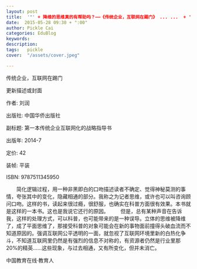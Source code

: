 ```yaml
---
layout: post  
title:  '"' + 降维的思维真的有帮助吗？——《传统企业，互联网在踢门》 ... ...  + '"'
date:  2015-05-28 09:30 + ":00" 
author: Pickle Cai  
categories: EduBlog  
keywords: 
description:   
tags:	pickle   
cover:  "/assets/cover.jpeg"  

---  
```

    
传统企业，互联网在踢门 

更新描述或封面

作者: 刘润 

出版社: 中国华侨出版社

副标题: 第一本传统企业互联网化的战略指导书

出版年: 2014-7

定价: 42

装帧: 平装

ISBN: 9787511345950

　　简化逻辑过程，用一种非黑即白的口吻描述读者不确定、觉得神秘莫测的事情，夸张其中的变化，隐藏相通的部分。我称之为记者思维，或许也可以叫咨询顾问口吻。这样的书，读起来很过瘾，很舒服，也确实在科普方面很有效果。本书就是这样的一本书。这也是我说它还行的原因。 　　但是，总有某种声音在告诉我，这样的处理方式，可以科普，也可能带来的是一种误导。立体的思维被降维了，成了平面思维了，那接受科普的对象可能会在新的事物面前撞得头破血流而不知道原因的。强调互联网公平透明的一面，就忽视了互联网环境里新的白热化争斗，不知道互联网里仍然是有强烈的信息不对称的，有资源者仍然是行业里那20%的精英……这些现象，与过去相通，又有所变化，但并未消亡。



		    
 中国教育在线·教育人

